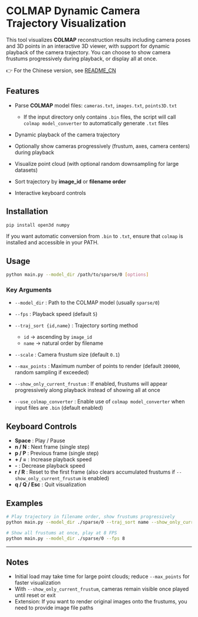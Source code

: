 # COLMAP Dynamic Camera Trajectory Visualization

This tool visualizes **COLMAP** reconstruction results including camera poses and 3D points in an interactive 3D viewer, with support for dynamic playback of the camera trajectory.
You can choose to show camera frustums progressively during playback, or display all at once.

👉 For the Chinese version, see [README\_CN](./README_CN.md)

## Features

* Parse **COLMAP** model files: `cameras.txt`, `images.txt`, `points3D.txt`

  * If the input directory only contains `.bin` files, the script will call `colmap model_converter` to automatically generate `.txt` files
* Dynamic playback of the camera trajectory
* Optionally show cameras progressively (frustum, axes, camera centers) during playback
* Visualize point cloud (with optional random downsampling for large datasets)
* Sort trajectory by **image\_id** or **filename order**
* Interactive keyboard controls

## Installation

```bash
pip install open3d numpy
```

If you want automatic conversion from `.bin` to `.txt`, ensure that `colmap` is installed and accessible in your PATH.

## Usage

```bash
python main.py --model_dir /path/to/sparse/0 [options]
```

### Key Arguments

* `--model_dir` : Path to the COLMAP model (usually `sparse/0`)
* `--fps` : Playback speed (default `5`)
* `--traj_sort {id,name}` : Trajectory sorting method

  * `id` → ascending by `image_id`
  * `name` → natural order by filename
* `--scale` : Camera frustum size (default `0.1`)
* `--max_points` : Maximum number of points to render (default `200000`, random sampling if exceeded)
* `--show_only_current_frustum` : If enabled, frustums will appear progressively along playback instead of showing all at once
* `--use_colmap_converter` : Enable use of `colmap model_converter` when input files are `.bin` (default enabled)

## Keyboard Controls

* **Space** : Play / Pause
* **n / N** : Next frame (single step)
* **p / P** : Previous frame (single step)
* **+ / =** : Increase playback speed
* **-** : Decrease playback speed
* **r / R** : Reset to the first frame (also clears accumulated frustums if `--show_only_current_frustum` is enabled)
* **q / Q / Esc** : Quit visualization

## Examples

```bash
# Play trajectory in filename order, show frustums progressively
python main.py --model_dir ./sparse/0 --traj_sort name --show_only_current_frustum

# Show all frustums at once, play at 8 FPS
python main.py --model_dir ./sparse/0 --fps 8
```

---

## Notes

* Initial load may take time for large point clouds; reduce `--max_points` for faster visualization
* With `--show_only_current_frustum`, cameras remain visible once played until reset or exit
* Extension: If you want to render original images onto the frustums, you need to provide image file paths
